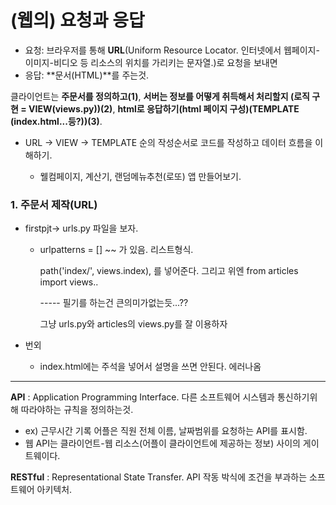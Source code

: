 # (웹의) 요청과 응답

- 요청: 브라우저를 통해 **URL**(Uniform Resource Locator. 인터넷에서 웹페이지-이미지-비디오 등 리소스의 위치를 가리키는 문자열.)로 요청을 보내면
- 응답: **문서(HTML)**를 주는것.



클라이언트는 **주문서를 정의하고(1)**, **서버는 정보를 어떻게 취득해서 처리할지 (로직 구현 = VIEW(views.py))(2)**, **html로 응답하기(html 페이지 구성)(TEMPLATE (index.html...등?))(3)**.

- URL -> VIEW -> TEMPLATE 순의 작성순서로 코드를 작성하고 데이터 흐름을 이해하기.

  - 웰컴페이지, 계산기, 랜덤메뉴추천(로또) 앱 만들어보기.

  

### 1. 주문서 제작(URL)

- firstpjt-> urls.py 파일을 보자.

  - urlpatterns = [] ~~ 가 있음. 리스트형식. 

    path('index/', views.index), 를 넣어준다. 그리고 위엔 from articles import views..

    ----- 필기를 하는건 큰의미가없는듯...??

    그냥 urls.py와 articles의 views.py를 잘 이용하자 

- 번외
  - index.html에는 주석을 넣어서 설명을 쓰면 안된다. 에러나옴

***

**API** : Application Programming Interface. 다른 소프트웨어 시스템과 통신하기위해 따라야하는 규칙을 정의하는것.

- ex) 근무시간 기록 어플은 직원 전체 이름, 날짜범위를 요청하는 API를 표시함.
- 웹 API는 클라이언트-웹 리소스(어플이 클라이언트에 제공하는 정보) 사이의 게이트웨이다.

**RESTful** : Representational State Transfer. API 작동 박식에 조건을 부과하는 소프트웨어 아키텍처.

